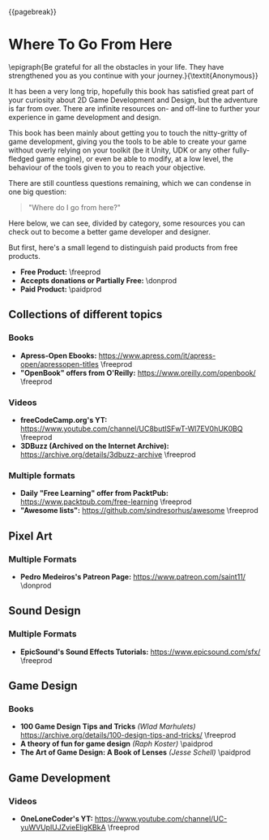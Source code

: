 {{pagebreak}}

Where To Go From Here
=====================

\epigraph{Be grateful for all the obstacles in your life. They have strengthened you as you continue with your journey.}{\textit{Anonymous}}

It has been a very long trip, hopefully this book has satisfied great part of your curiosity about 2D Game Development and Design, but the adventure is far from over. There are infinite resources on- and off-line to further your experience in game development and design.

This book has been mainly about getting you to touch the nitty-gritty of game development, giving you the tools to be able to create your game without overly relying on your toolkit (be it Unity, UDK or any other fully-fledged game engine), or even be able to modify, at a low level, the behaviour of the tools given to you to reach your objective.

There are still countless questions remaining, which we can condense in one big question:

> "Where do I go from here?"

Here below, we can see, divided by category, some resources you can check out to become a better game developer and designer.

But first, here's a small legend to distinguish paid products from free products.

- **Free Product:** \freeprod
- **Accepts donations or Partially Free:** \donprod
- **Paid Product:** \paidprod

Collections of different topics
--------------------------------

### Books

- **Apress-Open Ebooks:** <https://www.apress.com/it/apress-open/apressopen-titles> \freeprod
- **"OpenBook" offers from O'Reilly:** <https://www.oreilly.com/openbook/> \freeprod

### Videos

- **freeCodeCamp.org's YT:** <https://www.youtube.com/channel/UC8butISFwT-Wl7EV0hUK0BQ> \freeprod
- **3DBuzz (Archived on the Internet Archive):** <https://archive.org/details/3dbuzz-archive> \freeprod

### Multiple formats

- **Daily "Free Learning" offer from PacktPub:** <https://www.packtpub.com/free-learning> \freeprod
- **"Awesome lists":** <https://github.com/sindresorhus/awesome> \freeprod

Pixel Art
-----------

### Multiple Formats

- **Pedro Medeiros's Patreon Page:** <https://www.patreon.com/saint11/> \donprod


Sound Design
-------------

### Multiple Formats

- **EpicSound's Sound Effects Tutorials:** <https://www.epicsound.com/sfx/> \freeprod

Game Design
------------

### Books

- **100 Game Design Tips and Tricks** *(Wlad Marhulets)* <https://archive.org/details/100-design-tips-and-tricks/> \freeprod
- **A theory of fun for game design** *(Raph Koster)* \paidprod
- **The Art of Game Design: A Book of Lenses** *(Jesse Schell)* \paidprod

Game Development
----------------

### Videos

- **OneLoneCoder's YT:** <https://www.youtube.com/channel/UC-yuWVUplUJZvieEligKBkA> \freeprod

